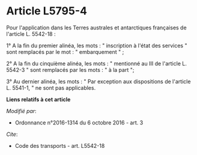 # Article L5795-4

Pour l'application dans les Terres australes et antarctiques françaises de l'article L. 5542-18 : 

1° A la fin du premier alinéa, les mots : " inscription à l'état des services " sont remplacés par le mot : " embarquement
" ; 

2° A la fin du cinquième alinéa, les mots : " mentionné au III de l'article L. 5542-3 " sont remplacés par les mots : " à la
part ";

3° Au dernier alinéa, les mots : " Par exception aux dispositions de l'article L. 5541-1, " ne sont pas applicables.

**Liens relatifs à cet article**

_Modifié par_:

  - Ordonnance n°2016-1314 du 6 octobre 2016 - art. 3

_Cite_:

  - Code des transports - art. L5542-18
